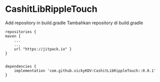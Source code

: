 # CashitLibRippleTouch
Add repository in build.gradle
Tambahkan repository di build.gradle
    
    repositories {
    maven { 
        ...
        ...
        url "https://jitpack.io" }
    }


    dependencies {
        implementation 'com.github.vickyKDV:CashitLibRippleTouch::0.0.1'
    }

